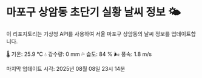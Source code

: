 
# 마포구 상암동 초단기 실황 날씨 정보 🌤️

이 리포지토리는 기상청 API를 사용하여 서울 마포구 상암동의 날씨 정보를 업데이트합니다. 

🌡️ 기온: 25.9 ℃
💧 강수량: 0 mm
💦 습도: 84 %
🌬️ 풍속: 1.8 m/s

마지막 업데이트 시각: 2025년 08월 08일 23시 14분    

